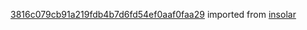 [3816c079cb91a219fdb4b7d6fd54ef0aaf0faa29](https://github.com/insolar/insolar/commit/3816c079cb91a219fdb4b7d6fd54ef0aaf0faa29) imported from [insolar](https://github.com/insolar/insolar)
